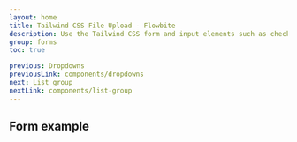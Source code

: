 ```yaml
---
layout: home
title: Tailwind CSS File Upload - Flowbite
description: Use the Tailwind CSS form and input elements such as checkboxes, radios, textarea, text inputs to collect information from users with FlowBite
group: forms
toc: true

previous: Dropdowns
previousLink: components/dropdowns
next: List group
nextLink: components/list-group
---
```


## Form example

